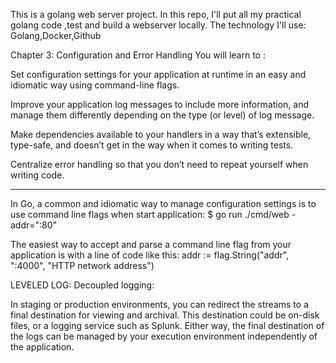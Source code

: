 This is a golang web server project. 
In this repo, I'll put all my practical golang code ,test and build a webserver locally.
The technology I'll use: Golang,Docker,Github

Chapter 3: Configuration and Error Handling
You will learn to :

Set configuration settings for your application at runtime in an easy and idiomatic way
using command-line flags.

Improve your application log messages to include more information, and manage them
differently depending on the type (or level) of log message.

Make dependencies available to your handlers in a way that’s extensible, type-safe, and
doesn’t get in the way when it comes to writing tests.

Centralize error handling so that you don’t need to repeat yourself when writing code.

--------------------------------

In Go, a common and idiomatic way to manage configuration settings is to use command line flags when start application:
   $ go run ./cmd/web -addr=":80"

The easiest way to accept and parse a command line flag from your application is with a line of code like this:
   addr := flag.String("addr", ":4000", "HTTP network address")

LEVELED LOG:
 Decoupled logging:
 
In staging or production environments, you can redirect the streams to a final destination
for viewing and archival. This destination could be on-disk files, or a logging service such as
Splunk. Either way, the final destination of the logs can be managed by your execution
environment independently of the application.



